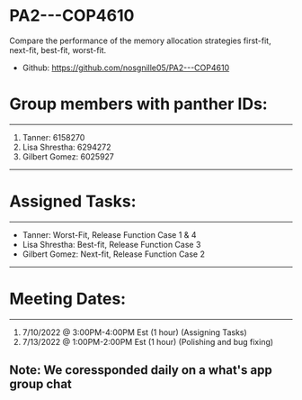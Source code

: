 # PA2---COP4610
Compare the performance of the memory allocation strategies first-fit, next-fit, best-fit, worst-fit.
- Github: https://github.com/nosgnille05/PA2---COP4610

# Group members with panther IDs:

---
1. Tanner: 6158270
2. Lisa Shrestha: 6294272
3. Gilbert Gomez: 6025927
---

# Assigned Tasks:

---
- Tanner: Worst-Fit, Release Function Case 1 & 4
- Lisa Shrestha: Best-fit, Release Function Case 3
- Gilbert Gomez: Next-fit, Release Function Case 2
---

# Meeting Dates:

---
1. 7/10/2022 @ 3:00PM-4:00PM Est (1 hour) (Assigning Tasks)
2. 7/13/2022 @ 1:00PM-2:00PM Est (1 hour) (Polishing and bug fixing)
  
  
**Note: We coressponded daily on a what's app group chat**
---
